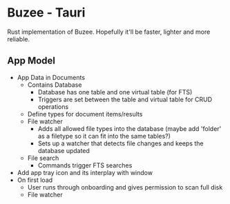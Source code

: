 # Buzee - Tauri
Rust implementation of Buzee. Hopefully it'll be faster, lighter and more reliable.

## App Model
- App Data in Documents
  - Contains Database
    - Database has one table and one virtual table (for FTS)
    - Triggers are set between the table and virtual table for CRUD operations
  - Define types for document items/results
  - File watcher
    - Adds all allowed file types into the database (maybe add 'folder' as a filetype so it can fit into the same tables?)
    - Sets up a watcher that detects file changes and keeps the database updated
  - File search
    - Commands trigger FTS searches
- Add app tray icon and its interplay with window
- On first load
  - User runs through onboarding and gives permission to scan full disk
  - File watcher